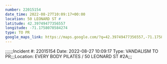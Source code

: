```yaml
---
number: 22015154
date_time: 2022-08-27T10:09:17+00:00
location: 50 LEONARD ST #
latitude: 42.39749477356557
longitude: -71.1758070584274
type: TO PR
google_maps_link: https://maps.google.com/?q=42.39749477356557,-71.1758070584274
---
```


;;;;;;Incident #: 22015154  Date: 2022-08-27 10:09:17   Type: VANDALISM TO PR;;;Location: EVERY BODY PILATES / 50 LEONARD ST #2A;;;
